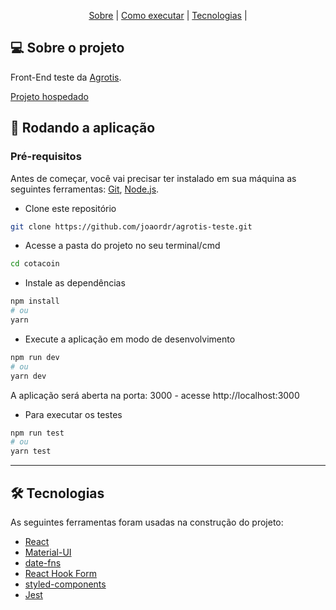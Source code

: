 <p align="center">
 <a href="#-sobre-o-projeto">Sobre</a> |
 <a href="#-rodando-a-aplicação">Como executar</a> | 
 <a href="#-tecnologias">Tecnologias</a> | 
</p>

## 💻 Sobre o projeto

Front-End teste da [Agrotis](https://www.agrotis.com).

[Projeto hospedado](https://agrotis-teste.netlify.app)


## 🚀 Rodando a aplicação

### Pré-requisitos

Antes de começar, você vai precisar ter instalado em sua máquina as seguintes ferramentas:
[Git](https://git-scm.com), [Node.js](https://nodejs.org/en/).

 -  Clone este repositório
```bash
git clone https://github.com/joaordr/agrotis-teste.git
```

 - Acesse a pasta do projeto no seu terminal/cmd
```bash
cd cotacoin
```

 - Instale as dependências
```bash
npm install
# ou
yarn
```

 - Execute a aplicação em modo de desenvolvimento
```bash
npm run dev
# ou
yarn dev
```

A aplicação será aberta na porta: 3000 - acesse http://localhost:3000

 - Para executar os testes
```bash
npm run test
# ou
yarn test
```

---

## 🛠 Tecnologias

As seguintes ferramentas foram usadas na construção do projeto:

- [React](https://pt-br.reactjs.org/)
- [Material-UI](https://mui.com/pt/)
- [date-fns](https://date-fns.org)
- [React Hook Form](https://react-hook-form.com)
- [styled-components](https://styled-components.com)
- [Jest](https://jestjs.io/pt-BR/)

